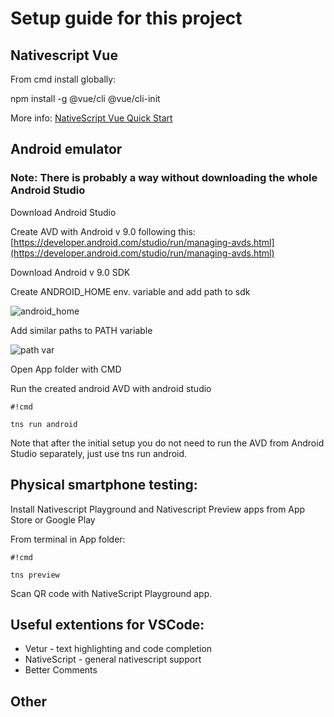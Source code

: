 # Setup guide for this project

## Nativescript Vue

From cmd install globally:

npm install -g @vue/cli @vue/cli-init

More info: [NativeScript Vue Quick Start](https://nativescript-vue.org/en/docs/getting-started/quick-start/)


## Android emulator

### Note: There is probably a way without downloading the whole Android Studio

Download Android Studio

Create AVD with Android v 9.0 following this: [https://developer.android.com/studio/run/managing-avds.html](https://developer.android.com/studio/run/managing-avds.html)

Download Android v 9.0 SDK

Create ANDROID_HOME env. variable and add path to sdk

![android_home](https://bitbucket.org/repo/d5oBa4G/images/1755990179-e76a3f8b3054697dd7ae879718dfec6d.png)

Add similar paths to PATH variable

![path var](https://bitbucket.org/repo/d5oBa4G/images/675575499-bdda03d2a9c04955d9284938694ed6ea.png)

Open App folder with CMD

Run the created android AVD with android studio

```
#!cmd

tns run android

```

Note that after the initial setup you do not need to run the AVD from Android Studio separately, just use tns run android.

## Physical smartphone testing:

Install Nativescript Playground and Nativescript Preview apps from App Store or Google Play

From terminal in App folder: 
```
#!cmd

tns preview
```
Scan QR code with NativeScript Playground app.


## Useful extentions for VSCode:

* Vetur - text highlighting and code completion
* NativeScript - general nativescript support
* Better Comments

## Other